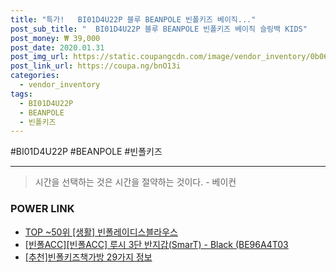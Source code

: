 ```yaml
--- 
title: "특가!   BI01D4U22P 블루 BEANPOLE 빈폴키즈 베이직..." 
post_sub_title: "  BI01D4U22P 블루 BEANPOLE 빈폴키즈 베이직 슬링백 KIDS" 
post_money: ₩ 39,000 
post_date: 2020.01.31 
post_img_url: https://static.coupangcdn.com/image/vendor_inventory/0b06/c27da133aaf657802162eb78d9fc2388473ec49db6d08c877585c9cd810b.jpg 
post_link_url: https://coupa.ng/bnO13i 
categories: 
  - vendor_inventory 
tags: 
  - BI01D4U22P 
  - BEANPOLE 
  - 빈폴키즈 
--- 
```

  #BI01D4U22P #BEANPOLE #빈폴키즈 
<hr> 

> 시간을 선택하는 것은 시간을 절약하는 것이다. - 베이컨 


### POWER LINK

* <a href="https://blog.naver.com/an0733/221785638300" target="_blank"> TOP ~50위 [생활] 빈폴레이디스블라우스</a>
* <a href="https://blog.naver.com/fasyy4321/221788197165" target="_blank">[빈폴ACC][빈폴ACC] 루시 3단 반지갑(SmarT) - Black (BE96A4T03</a>
* <a href="https://blog.naver.com/fasyy4321/221785677651" target="_blank">[추천]빈폴키즈책가방 29가지 정보</a>
